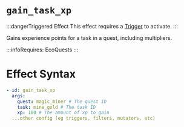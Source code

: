 # `gain_task_xp`
:::dangerTriggered Effect
This effect requires a [Trigger](https://plugins.auxilor.io/effects/all-triggers) to activate.
:::

Gains experience points for a task in a quest, including multipliers.

:::infoRequires:
EcoQuests
:::

# Effect Syntax

```yaml
- id: gain_task_xp
  args:
    quest: magic_miner # The quest ID
    task: mine_gold # The task ID
    xp: 100 # The amount of xp to gain
  ...other config (eg triggers, filters, mutators, etc)
```
